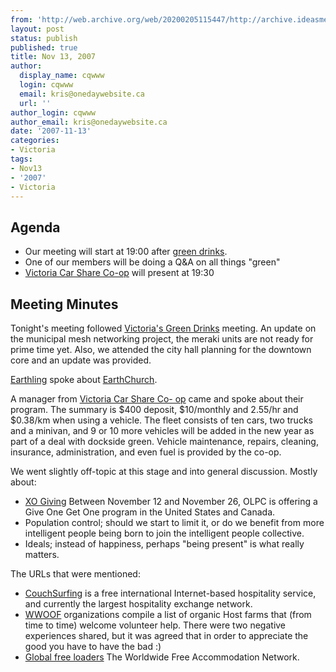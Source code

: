 ```yaml
---
from: 'http://web.archive.org/web/20200205115447/http://archive.ideasmeetings.org/wiki/Nov13,2007'
layout: post
status: publish
published: true
title: Nov 13, 2007
author:
  display_name: cqwww
  login: cqwww
  email: kris@onedaywebsite.ca
  url: ''
author_login: cqwww
author_email: kris@onedaywebsite.ca
date: '2007-11-13'
categories:
- Victoria
tags:
- Nov13
- '2007'
- Victoria
---
```


## Agenda

* Our meeting will start at 19:00 after [green drinks](http://www.biothinking.com/greendrinks/index.php?country=Canada&city=Victoria,%20BC).
* One of our members will be doing a Q&A on all things "green"
* [Victoria Car Share Co-op](http://www.victoriacarshare.ca/) will present at 19:30

## Meeting Minutes

Tonight's meeting followed [Victoria's Green
Drinks](http://www.greendrinks.org/) meeting. An update on the municipal
mesh networking project, the meraki units are not ready for prime time
yet. Also, we attended the city hall planning for the downtown core and
an update was provided.

[Earthling](http://archive.ideasmeetings.org/wiki/User:Earthling
"User:Earthling") spoke about [EarthChurch](http://www.earthchurch.net/).

A manager from [Victoria Car Share Co-
op](http://www.victoriacarshare.ca/) came and spoke about their
program. The summary is $400 deposit, $10/monthly and 2.55/hr and $0.38/km
when using a vehicle. The fleet consists of ten cars, two trucks and a
minivan, and 9 or 10 more vehicles will be added in the new year as part
of a deal with dockside green. Vehicle maintenance, repairs, cleaning,
insurance, administration, and even fuel is provided by the co-op.

We went slightly off-topic at this stage and into general discussion. Mostly about:

  * [XO Giving](http://www.laptopgiving.org/) Between November 12 and November 26, OLPC is offering a Give One Get One program in the United States and Canada. 
  * Population control; should we start to limit it, or do we benefit from more intelligent people being born to join the intelligent people collective. 
  * Ideals; instead of happiness, perhaps "being present" is what really matters.

The URLs that were mentioned:

  * [CouchSurfing](http://www.couchsurfing.com/) is a free international Internet-based hospitality service, and currently the largest hospitality exchange network.
  * [WWOOF](http://www.wwoof.org/) organizations compile a list of organic Host farms that (from time to time) welcome volunteer help. There were two negative experiences shared, but it was agreed that in order to appreciate the good you have to have the bad :)
  * [Global free loaders](http://www.globalfreeloaders.com/) The Worldwide Free Accommodation Network.
